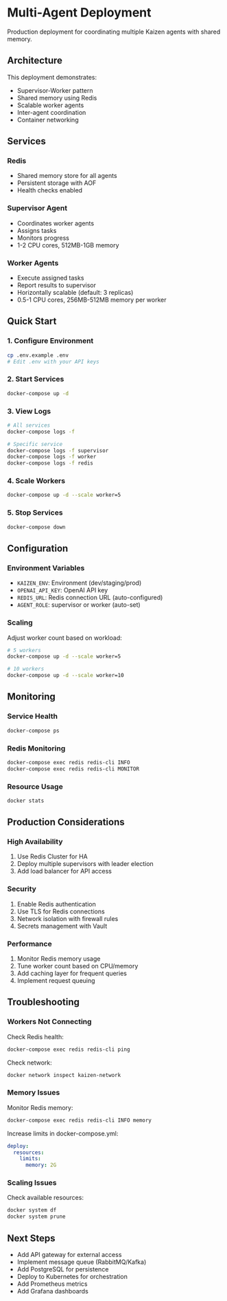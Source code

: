 # Multi-Agent Deployment

Production deployment for coordinating multiple Kaizen agents with shared memory.

## Architecture

This deployment demonstrates:
- Supervisor-Worker pattern
- Shared memory using Redis
- Scalable worker agents
- Inter-agent coordination
- Container networking

## Services

### Redis
- Shared memory store for all agents
- Persistent storage with AOF
- Health checks enabled

### Supervisor Agent
- Coordinates worker agents
- Assigns tasks
- Monitors progress
- 1-2 CPU cores, 512MB-1GB memory

### Worker Agents
- Execute assigned tasks
- Report results to supervisor
- Horizontally scalable (default: 3 replicas)
- 0.5-1 CPU cores, 256MB-512MB memory per worker

## Quick Start

### 1. Configure Environment

```bash
cp .env.example .env
# Edit .env with your API keys
```

### 2. Start Services

```bash
docker-compose up -d
```

### 3. View Logs

```bash
# All services
docker-compose logs -f

# Specific service
docker-compose logs -f supervisor
docker-compose logs -f worker
docker-compose logs -f redis
```

### 4. Scale Workers

```bash
docker-compose up -d --scale worker=5
```

### 5. Stop Services

```bash
docker-compose down
```

## Configuration

### Environment Variables

- `KAIZEN_ENV`: Environment (dev/staging/prod)
- `OPENAI_API_KEY`: OpenAI API key
- `REDIS_URL`: Redis connection URL (auto-configured)
- `AGENT_ROLE`: supervisor or worker (auto-set)

### Scaling

Adjust worker count based on workload:

```bash
# 5 workers
docker-compose up -d --scale worker=5

# 10 workers
docker-compose up -d --scale worker=10
```

## Monitoring

### Service Health

```bash
docker-compose ps
```

### Redis Monitoring

```bash
docker-compose exec redis redis-cli INFO
docker-compose exec redis redis-cli MONITOR
```

### Resource Usage

```bash
docker stats
```

## Production Considerations

### High Availability

1. Use Redis Cluster for HA
2. Deploy multiple supervisors with leader election
3. Add load balancer for API access

### Security

1. Enable Redis authentication
2. Use TLS for Redis connections
3. Network isolation with firewall rules
4. Secrets management with Vault

### Performance

1. Monitor Redis memory usage
2. Tune worker count based on CPU/memory
3. Add caching layer for frequent queries
4. Implement request queuing

## Troubleshooting

### Workers Not Connecting

Check Redis health:
```bash
docker-compose exec redis redis-cli ping
```

Check network:
```bash
docker network inspect kaizen-network
```

### Memory Issues

Monitor Redis memory:
```bash
docker-compose exec redis redis-cli INFO memory
```

Increase limits in docker-compose.yml:
```yaml
deploy:
  resources:
    limits:
      memory: 2G
```

### Scaling Issues

Check available resources:
```bash
docker system df
docker system prune
```

## Next Steps

- Add API gateway for external access
- Implement message queue (RabbitMQ/Kafka)
- Add PostgreSQL for persistence
- Deploy to Kubernetes for orchestration
- Add Prometheus metrics
- Add Grafana dashboards

